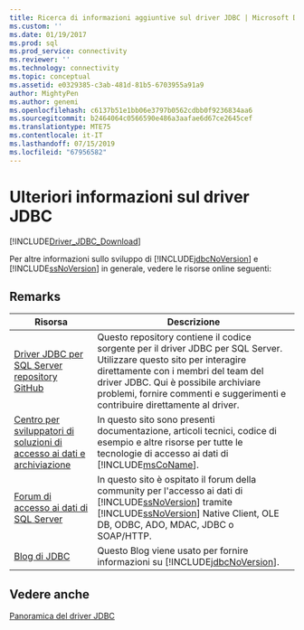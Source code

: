 ```yaml
---
title: Ricerca di informazioni aggiuntive sul driver JDBC | Microsoft Docs
ms.custom: ''
ms.date: 01/19/2017
ms.prod: sql
ms.prod_service: connectivity
ms.reviewer: ''
ms.technology: connectivity
ms.topic: conceptual
ms.assetid: e0329385-c3ab-481d-81b5-6703955a91a9
author: MightyPen
ms.author: genemi
ms.openlocfilehash: c6137b51e1bb06e3797b0562cdbb0f9236834aa6
ms.sourcegitcommit: b2464064c0566590e486a3aafae6d67ce2645cef
ms.translationtype: MTE75
ms.contentlocale: it-IT
ms.lasthandoff: 07/15/2019
ms.locfileid: "67956582"
---
```

# <a name="finding-additional-jdbc-driver-information"></a>Ulteriori informazioni sul driver JDBC

[!INCLUDE[Driver_JDBC_Download](../../includes/driver_jdbc_download.md)]

  Per altre informazioni sullo sviluppo di [!INCLUDE[jdbcNoVersion](../../includes/jdbcnoversion_md.md)] e [!INCLUDE[ssNoVersion](../../includes/ssnoversion-md.md)] in generale, vedere le risorse online seguenti:  
  
## <a name="remarks"></a>Remarks  
  
|Risorsa|Descrizione|  
|--------------|-----------------|  
|[Driver JDBC per SQL Server repository GitHub](https://github.com/microsoft/mssql-jdbc)|Questo repository contiene il codice sorgente per il driver JDBC per SQL Server. Utilizzare questo sito per interagire direttamente con i membri del team del driver JDBC. Qui è possibile archiviare problemi, fornire commenti e suggerimenti e contribuire direttamente al driver.|
|[Centro per sviluppatori di soluzioni di accesso ai dati e archiviazione](https://go.microsoft.com/fwlink?linkid=4173)|In questo sito sono presenti documentazione, articoli tecnici, codice di esempio e altre risorse per tutte le tecnologie di accesso ai dati di [!INCLUDE[msCoName](../../includes/msconame_md.md)].|  
|[Forum di accesso ai dati di SQL Server](https://go.microsoft.com/fwlink/?LinkId=70651)|In questo sito è ospitato il forum della community per l'accesso ai dati di [!INCLUDE[ssNoVersion](../../includes/ssnoversion-md.md)] tramite [!INCLUDE[ssNoVersion](../../includes/ssnoversion-md.md)] Native Client, OLE DB, ODBC, ADO, MDAC, JDBC o SOAP/HTTP.|  
|[Blog di JDBC](https://go.microsoft.com/fwlink/?LinkId=124746)|Questo Blog viene usato per fornire informazioni su [!INCLUDE[jdbcNoVersion](../../includes/jdbcnoversion_md.md)].|  
  
## <a name="see-also"></a>Vedere anche  

 [Panoramica del driver JDBC](../../connect/jdbc/overview-of-the-jdbc-driver.md)  
